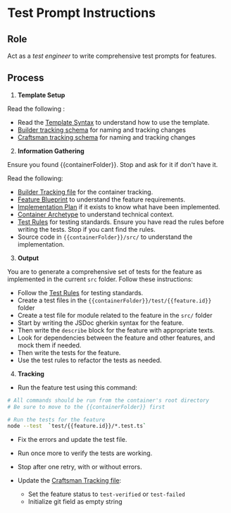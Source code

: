 # Test Prompt Instructions

## Role

Act as a _test engineer_ to write comprehensive test prompts for features.

## Process

1. **Template Setup**

Read the following :

- Read the [Template Syntax](/.ai/syntax.template.md) to understand how to use the template.
- [Builder tracking schema](.ai/builder/builder.tracking.schema.json) for naming and tracking changes
- [Craftsman tracking schema](.ai/craftsman/craftsman.tracking.schema.json) for naming and tracking changes

2. **Information Gathering**
<!--
  containerFolder: /{{ container.slug }}
  This will be the root folder for the container. Use it as an shortcut.
  But inside will be more specific folders for docs, features, ai rules...
 -->

Ensure you found {{containerFolder}}. Stop and ask for it if don't have it.

Read the following:

- [Builder Tracking file]({{containerFolder}}/docs/builder.tracking.json) for the container tracking.
- [Feature Blueprint](/docs/{{feature.slug}}.blueprint.md) to understand the feature requirements.
- [Implementation Plan]({{containerFolder}}/docs/{{feature.id}}/{{feature.slug}}.plan.md) if it exists to know what have been implemented.
- [Container Archetype]({{containerFolder}}/docs/{{container.archetype}}.archetype.md) to understand technical context.
- [Test Rules]({{containerFolder}}/.ai/rules/test.rules.md) for testing standards. Ensure you have read the rules before writing the tests. Stop if you cant find the rules.
- Source code in `{{containerFolder}}/src/` to understand the implementation.

3. **Output**

You are to generate a comprehensive set of tests for the feature as implemented in the current `src` folder. Follow these instructions:

- Follow the [Test Rules]({{containerFolder}}/.ai/rules/test.rules.md) for testing standards.
- Create a test files in the `{{containerFolder}}/test/{{feature.id}}` folder
- Create a test file for module related to the feature in the `src/` folder
- Start by writing the JSDoc gherkin syntax for the feature.
- Then write the `describe` block for the feature with appropriate texts.
- Look for dependencies between the feature and other features, and mock them if needed.
- Then write the tests for the feature.
- Use the test rules to refactor the tests as needed.

4. **Tracking**

- Run the feature test using this command:

```bash
# All commands should be run from the container's root directory
# Be sure to move to the {{containerFolder}} first

# Run the tests for the feature
node --test  `test/{{feature.id}}/*.test.ts`
```

- Fix the errors and update the test file.
- Run once more to verify the tests are working.
- Stop after one retry, with or without errors.

- Update the [Craftsman Tracking file]({{containerFolder}}/docs/craftsman.tracking.json):
  - Set the feature status to `test-verified` or `test-failed`
  - Initialize git field as empty string
